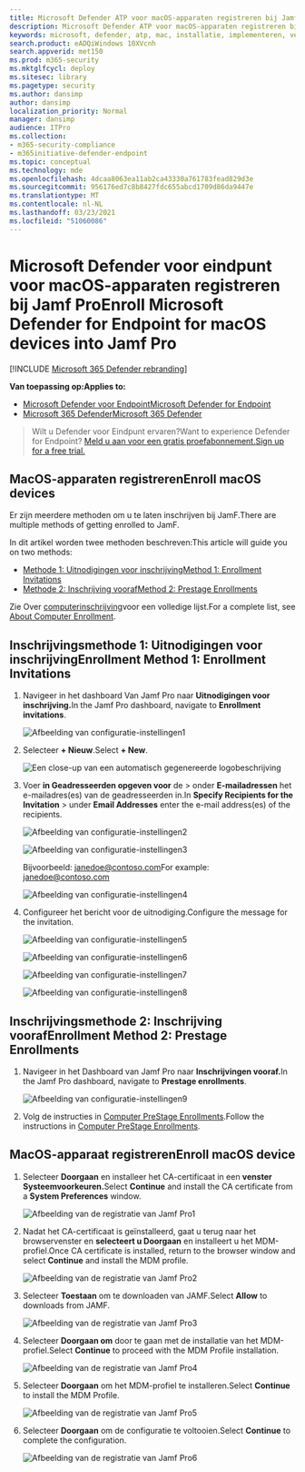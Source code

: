 ```yaml
---
title: Microsoft Defender ATP voor macOS-apparaten registreren bij Jamf Pro
description: Microsoft Defender ATP voor macOS-apparaten registreren bij Jamf Pro
keywords: microsoft, defender, atp, mac, installatie, implementeren, verwijderen, intune, jamfpro, macos, catalina, mojave, high sierra
search.product: eADQiWindows 10XVcnh
search.appverid: met150
ms.prod: m365-security
ms.mktglfcycl: deploy
ms.sitesec: library
ms.pagetype: security
ms.author: dansimp
author: dansimp
localization_priority: Normal
manager: dansimp
audience: ITPro
ms.collection:
- m365-security-compliance
- m365initiative-defender-endpoint
ms.topic: conceptual
ms.technology: mde
ms.openlocfilehash: 4dcaa8063ea11ab2ca43330a761783fead829d3e
ms.sourcegitcommit: 956176ed7c8b8427fdc655abcd1709d86da9447e
ms.translationtype: MT
ms.contentlocale: nl-NL
ms.lasthandoff: 03/23/2021
ms.locfileid: "51060086"
---
```

# <a name="enroll-microsoft-defender-for-endpoint-for-macos-devices-into-jamf-pro"></a><span data-ttu-id="f4a98-104">Microsoft Defender voor eindpunt voor macOS-apparaten registreren bij Jamf Pro</span><span class="sxs-lookup"><span data-stu-id="f4a98-104">Enroll Microsoft Defender for Endpoint for macOS devices into Jamf Pro</span></span> 

[!INCLUDE [Microsoft 365 Defender rebranding](../../includes/microsoft-defender.md)]


<span data-ttu-id="f4a98-105">**Van toepassing op:**</span><span class="sxs-lookup"><span data-stu-id="f4a98-105">**Applies to:**</span></span>
- [<span data-ttu-id="f4a98-106">Microsoft Defender voor Endpoint</span><span class="sxs-lookup"><span data-stu-id="f4a98-106">Microsoft Defender for Endpoint</span></span>](https://go.microsoft.com/fwlink/p/?linkid=2146631)
- [<span data-ttu-id="f4a98-107">Microsoft 365 Defender</span><span class="sxs-lookup"><span data-stu-id="f4a98-107">Microsoft 365 Defender</span></span>](https://go.microsoft.com/fwlink/?linkid=2118804)

> <span data-ttu-id="f4a98-108">Wilt u Defender voor Eindpunt ervaren?</span><span class="sxs-lookup"><span data-stu-id="f4a98-108">Want to experience Defender for Endpoint?</span></span> [<span data-ttu-id="f4a98-109">Meld u aan voor een gratis proefabonnement.</span><span class="sxs-lookup"><span data-stu-id="f4a98-109">Sign up for a free trial.</span></span>](https://www.microsoft.com/microsoft-365/windows/microsoft-defender-atp?ocid=docs-wdatp-investigateip-abovefoldlink)

## <a name="enroll-macos-devices"></a><span data-ttu-id="f4a98-110">MacOS-apparaten registreren</span><span class="sxs-lookup"><span data-stu-id="f4a98-110">Enroll macOS devices</span></span>

<span data-ttu-id="f4a98-111">Er zijn meerdere methoden om u te laten inschrijven bij JamF.</span><span class="sxs-lookup"><span data-stu-id="f4a98-111">There are multiple methods of getting enrolled to JamF.</span></span>

<span data-ttu-id="f4a98-112">In dit artikel worden twee methoden beschreven:</span><span class="sxs-lookup"><span data-stu-id="f4a98-112">This article will guide you on two methods:</span></span>

- [<span data-ttu-id="f4a98-113">Methode 1: Uitnodigingen voor inschrijving</span><span class="sxs-lookup"><span data-stu-id="f4a98-113">Method 1:  Enrollment Invitations</span></span>](#enrollment-method-1-enrollment-invitations)
- [<span data-ttu-id="f4a98-114">Methode 2: Inschrijving vooraf</span><span class="sxs-lookup"><span data-stu-id="f4a98-114">Method 2:  Prestage Enrollments</span></span>](#enrollment-method-2-prestage-enrollments)

<span data-ttu-id="f4a98-115">Zie Over [computerinschrijving](https://docs.jamf.com/9.9/casper-suite/administrator-guide/About_Computer_Enrollment.html)voor een volledige lijst.</span><span class="sxs-lookup"><span data-stu-id="f4a98-115">For a complete list, see [About Computer Enrollment](https://docs.jamf.com/9.9/casper-suite/administrator-guide/About_Computer_Enrollment.html).</span></span>


## <a name="enrollment-method-1-enrollment-invitations"></a><span data-ttu-id="f4a98-116">Inschrijvingsmethode 1: Uitnodigingen voor inschrijving</span><span class="sxs-lookup"><span data-stu-id="f4a98-116">Enrollment Method 1: Enrollment Invitations</span></span>

1. <span data-ttu-id="f4a98-117">Navigeer in het dashboard Van Jamf Pro naar **Uitnodigingen voor inschrijving.**</span><span class="sxs-lookup"><span data-stu-id="f4a98-117">In the Jamf Pro dashboard, navigate to **Enrollment invitations**.</span></span>

    ![Afbeelding van configuratie-instellingen1](images/a347307458d6a9bbfa88df7dbe15398f.png)

2. <span data-ttu-id="f4a98-119">Selecteer **+ Nieuw**.</span><span class="sxs-lookup"><span data-stu-id="f4a98-119">Select **+ New**.</span></span>

    ![Een close-up van een automatisch gegenereerde logobeschrijving](images/b6c7ad56d50f497c38fc14c1e315456c.png)

3. <span data-ttu-id="f4a98-121">Voer **in Geadresseerden opgeven voor** de > onder **E-mailadressen** het e-mailadres(es) van de geadresseerden in.</span><span class="sxs-lookup"><span data-stu-id="f4a98-121">In **Specify Recipients for the Invitation** > under **Email Addresses** enter the e-mail address(es) of the recipients.</span></span>

    ![Afbeelding van configuratie-instellingen2](images/718b9d609f9f77c8b13ba88c4c0abe5d.png)

    ![Afbeelding van configuratie-instellingen3](images/ae3597247b6bc7c5347cf56ab1e820c0.png)

    <span data-ttu-id="f4a98-124">Bijvoorbeeld: janedoe@contoso.com</span><span class="sxs-lookup"><span data-stu-id="f4a98-124">For example: janedoe@contoso.com</span></span>

    ![Afbeelding van configuratie-instellingen4](images/4922c0fcdde4c7f73242b13bf5e35c19.png)

4. <span data-ttu-id="f4a98-126">Configureer het bericht voor de uitnodiging.</span><span class="sxs-lookup"><span data-stu-id="f4a98-126">Configure the message for the invitation.</span></span>

    ![Afbeelding van configuratie-instellingen5](images/ce580aec080512d44a37ff8e82e5c2ac.png)

    ![Afbeelding van configuratie-instellingen6](images/5856b765a6ce677caacb130ca36b1a62.png)

    ![Afbeelding van configuratie-instellingen7](images/3ced5383a6be788486d89d407d042f28.png)

    ![Afbeelding van configuratie-instellingen8](images/54be9c6ed5b24cebe628dc3cd9ca4089.png)

## <a name="enrollment-method-2-prestage-enrollments"></a><span data-ttu-id="f4a98-131">Inschrijvingsmethode 2: Inschrijving vooraf</span><span class="sxs-lookup"><span data-stu-id="f4a98-131">Enrollment Method 2: Prestage Enrollments</span></span>

1. <span data-ttu-id="f4a98-132">Navigeer in het Dashboard van Jamf Pro naar **Inschrijvingen vooraf.**</span><span class="sxs-lookup"><span data-stu-id="f4a98-132">In the Jamf Pro dashboard, navigate to **Prestage enrollments**.</span></span>

    ![Afbeelding van configuratie-instellingen9](images/6fd0cb2bbb0e60a623829c91fd0826ab.png)

2. <span data-ttu-id="f4a98-134">Volg de instructies in [Computer PreStage Enrollments](https://docs.jamf.com/9.9/casper-suite/administrator-guide/Computer_PreStage_Enrollments.html).</span><span class="sxs-lookup"><span data-stu-id="f4a98-134">Follow the instructions in [Computer PreStage Enrollments](https://docs.jamf.com/9.9/casper-suite/administrator-guide/Computer_PreStage_Enrollments.html).</span></span>

## <a name="enroll-macos-device"></a><span data-ttu-id="f4a98-135">MacOS-apparaat registreren</span><span class="sxs-lookup"><span data-stu-id="f4a98-135">Enroll macOS device</span></span>

1. <span data-ttu-id="f4a98-136">Selecteer **Doorgaan** en installeer het CA-certificaat in een **venster Systeemvoorkeuren.**</span><span class="sxs-lookup"><span data-stu-id="f4a98-136">Select **Continue** and install the CA certificate from a **System Preferences** window.</span></span>

    ![Afbeelding van de registratie van Jamf Pro1](images/jamfpro-ca-certificate.png)

2. <span data-ttu-id="f4a98-138">Nadat het CA-certificaat is geïnstalleerd, gaat u terug naar het browservenster en **selecteert u Doorgaan** en installeert u het MDM-profiel.</span><span class="sxs-lookup"><span data-stu-id="f4a98-138">Once CA certificate is installed, return to the browser window and select **Continue** and install the MDM profile.</span></span> 

    ![Afbeelding van de registratie van Jamf Pro2](images/jamfpro-install-mdm-profile.png)

3. <span data-ttu-id="f4a98-140">Selecteer **Toestaan** om te downloaden van JAMF.</span><span class="sxs-lookup"><span data-stu-id="f4a98-140">Select **Allow** to downloads from JAMF.</span></span>

    ![Afbeelding van de registratie van Jamf Pro3](images/jamfpro-download.png)

4. <span data-ttu-id="f4a98-142">Selecteer **Doorgaan om** door te gaan met de installatie van het MDM-profiel.</span><span class="sxs-lookup"><span data-stu-id="f4a98-142">Select **Continue** to proceed with the MDM Profile installation.</span></span> 

    ![Afbeelding van de registratie van Jamf Pro4](images/jamfpro-install-mdm.png)

5. <span data-ttu-id="f4a98-144">Selecteer **Doorgaan** om het MDM-profiel te installeren.</span><span class="sxs-lookup"><span data-stu-id="f4a98-144">Select **Continue** to install the MDM Profile.</span></span>

    ![Afbeelding van de registratie van Jamf Pro5](images/jamfpro-mdm-unverified.png)

6. <span data-ttu-id="f4a98-146">Selecteer **Doorgaan**  om de configuratie te voltooien.</span><span class="sxs-lookup"><span data-stu-id="f4a98-146">Select **Continue**  to complete the configuration.</span></span> 

    ![Afbeelding van de registratie van Jamf Pro6](images/jamfpro-mdm-profile.png)

